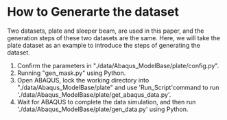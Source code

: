 # How to Generarte the dataset
Two datasets, plate and sleeper beam, are used in this paper, and the generation steps of these two datasets are the same. Here, we will take the plate dataset as an example to introduce the steps of generating the dataset.

1. Confirm the parameters in "./data/Abaqus_ModelBase/plate/config.py".
2. Running "gen_mask.py" using Python.
3. Open ABAQUS, lock the working directory into "./data/Abaqus_ModelBase/plate" and use 'Run_Script'command to run './data/Abaqus_ModelBase/plate/get_abaqus_data.py'.
4. Wait for ABAQUS to complete the data simulation, and then run './data/Abaqus_ModelBase/plate/gen_data.py' using Python.
